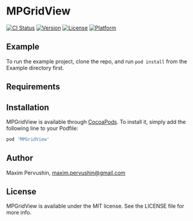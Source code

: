 # MPGridView

[![CI Status](https://img.shields.io/travis/maxim-pervushin/MPGridView.svg?style=flat)](https://travis-ci.org/maxim-pervushin/MPGridView)
[![Version](https://img.shields.io/cocoapods/v/MPGridView.svg?style=flat)](https://cocoapods.org/pods/MPGridView)
[![License](https://img.shields.io/cocoapods/l/MPGridView.svg?style=flat)](https://cocoapods.org/pods/MPGridView)
[![Platform](https://img.shields.io/cocoapods/p/MPGridView.svg?style=flat)](https://cocoapods.org/pods/MPGridView)

## Example

To run the example project, clone the repo, and run `pod install` from the Example directory first.

## Requirements

## Installation

MPGridView is available through [CocoaPods](https://cocoapods.org). To install
it, simply add the following line to your Podfile:

```ruby
pod 'MPGridView'
```

## Author

Maxim Pervushin, maxim.pervushin@gmail.com

## License

MPGridView is available under the MIT license. See the LICENSE file for more info.

